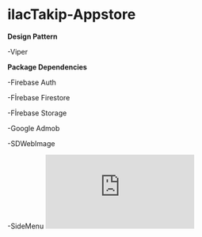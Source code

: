 # ilacTakip-Appstore

****Design Pattern****

-Viper


****Package Dependencies****

-Firebase Auth

-Fİrebase Firestore

-Fİrebase Storage

-Google Admob

-SDWebImage

-SideMenu
![Açıklama](https://necipfazilgocer.blogspot.com/2023/06/blog-post.html)



